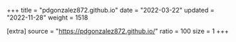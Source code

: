 +++
title = "pdgonzalez872.github.io"
date = "2022-03-22"
updated = "2022-11-28"
weight = 1518

[extra]
source = "https://pdgonzalez872.github.io/"
ratio = 100
size = 1
+++
